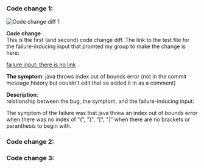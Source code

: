 ### Code change 1:

![Code change diff 1](https://jina-leemon.github.io/CSE15L/Lab_report_2/Lab_report_2/code_fix_1_diff.png)

**Code change** <br>
This is the first (and second) code change diff.
The link to the test file for the failure-inducing input that promted my group to make the change is here: <br>

[failure input: there is no link](https://jina-leemon.github.io/markdown-parser/new-file-2.md)

**The symptom**: java throws index out of bounds error
(not in the commit message history but couldn't edit that so added it in as a comment)

**Description**:<br>
relationship between the bug, the symptom, and the failure-inducing input:<br>

The symptom of the failure was that java threw an index out of bounds error when there was no index of "(", ")", "[", "]" when there are no brackets or paranthesis to begin with.

### Code change 2:

### Code change 3: